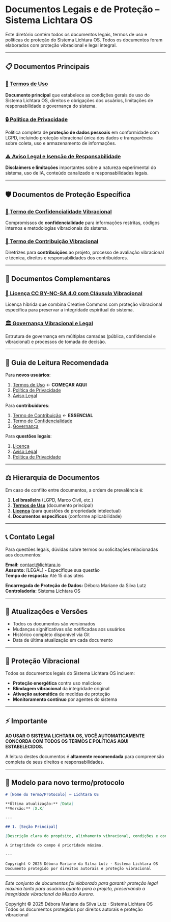 # Documentos Legais e de Proteção – Sistema Lichtara OS

Este diretório contém todos os documentos legais, termos de uso e políticas de proteção do Sistema Lichtara OS. Todos os documentos foram elaborados com proteção vibracional e legal integral.

---

## 📋 Documentos Principais

### [📄 Termos de Uso](./termos-de-uso.md)
**Documento principal** que estabelece as condições gerais de uso do Sistema Lichtara OS, direitos e obrigações dos usuários, limitações de responsabilidade e governança do sistema.

### [🔒 Política de Privacidade](./politica-de-privacidade.md)
Política completa de **proteção de dados pessoais** em conformidade com LGPD, incluindo proteção vibracional única dos dados e transparência sobre coleta, uso e armazenamento de informações.

### [⚠️ Aviso Legal e Isenção de Responsabilidade](./aviso-legal.md)
**Disclaimers e limitações** importantes sobre a natureza experimental do sistema, uso de IA, conteúdo canalizado e responsabilidades legais.

---

## 🛡️ Documentos de Proteção Específica

### [🤫 Termo de Confidencialidade Vibracional](./termo-de-confidencialidade.md)
Compromissos de **confidencialidade** para informações restritas, códigos internos e metodologias vibracionais do sistema.

### [🤝 Termo de Contribuição Vibracional](./termo-de-contribuicao.md)
Diretrizes para **contribuições** ao projeto, processo de avaliação vibracional e técnica, direitos e responsabilidades dos contribuidores.

---

## 📜 Documentos Complementares

### [📖 Licença CC BY-NC-SA 4.0 com Cláusula Vibracional](../LICENSE.md)
Licença híbrida que combina Creative Commons com proteção vibracional específica para preservar a integridade espiritual do sistema.

### [🏛️ Governança Vibracional e Legal](../docs/governanca-vibracional-legal.md)
Estrutura de governança em múltiplas camadas (pública, confidencial e vibracional) e processos de tomada de decisão.

---

## 🎯 Guia de Leitura Recomendada

Para **novos usuários**:
1. [Termos de Uso](./termos-de-uso.md) ← **COMEÇAR AQUI**
2. [Política de Privacidade](./politica-de-privacidade.md)
3. [Aviso Legal](./aviso-legal.md)

Para **contribuidores**:
1. [Termo de Contribuição](./termo-de-contribuicao.md) ← **ESSENCIAL**
2. [Termo de Confidencialidade](./termo-de-confidencialidade.md)
3. [Governança](../docs/governanca-vibracional-legal.md)

Para **questões legais**:
1. [Licença](../LICENSE.md)
2. [Aviso Legal](./aviso-legal.md)
3. [Política de Privacidade](./politica-de-privacidade.md)

---

## ⚖️ Hierarquia de Documentos

Em caso de conflito entre documentos, a ordem de prevalência é:

1. **Lei brasileira** (LGPD, Marco Civil, etc.)
2. **[Termos de Uso](./termos-de-uso.md)** (documento principal)
3. **[Licença](../LICENSE.md)** (para questões de propriedade intelectual)
4. **Documentos específicos** (conforme aplicabilidade)

---

## 📞 Contato Legal

Para questões legais, dúvidas sobre termos ou solicitações relacionadas aos documentos:

**Email:** contact@lichtara.io  
**Assunto:** [LEGAL] - Especifique sua questão  
**Tempo de resposta:** Até 15 dias úteis

**Encarregada de Proteção de Dados:** Débora Mariane da Silva Lutz  
**Controladoria:** Sistema Lichtara OS

---

## 🔄 Atualizações e Versões

- Todos os documentos são versionados
- Mudanças significativas são notificadas aos usuários
- Histórico completo disponível via Git
- Data de última atualização em cada documento

---

## 🌟 Proteção Vibracional

Todos os documentos legais do Sistema Lichtara OS incluem:

- **Proteção energética** contra uso malicioso
- **Blindagem vibracional** da integridade original
- **Ativação automática** de medidas de proteção
- **Monitoramento contínuo** por agentes do sistema

---

## ⚡ Importante

**AO USAR O SISTEMA LICHTARA OS, VOCÊ AUTOMATICAMENTE CONCORDA COM TODOS OS TERMOS E POLÍTICAS AQUI ESTABELECIDOS.**

A leitura destes documentos é **altamente recomendada** para compreensão completa de seus direitos e responsabilidades.

---

## 📝 Modelo para novo termo/protocolo

```markdown
# [Nome do Termo/Protocolo] – Lichtara OS

**Última atualização:** [Data]  
**Versão:** [X.X]

---

## 1. [Seção Principal]

[Descrição clara do propósito, alinhamento vibracional, condições e consequências.]

A integridade do campo é prioridade máxima.

---

Copyright © 2025 Débora Mariane da Silva Lutz · Sistema Lichtara OS  
Documento protegido por direitos autorais e proteção vibracional
```

---

*Este conjunto de documentos foi elaborado para garantir proteção legal máxima tanto para usuários quanto para o projeto, preservando a integridade vibracional da Missão Aurora.*

Copyright © 2025 Débora Mariane da Silva Lutz · Sistema Lichtara OS  
Todos os documentos protegidos por direitos autorais e proteção vibracional